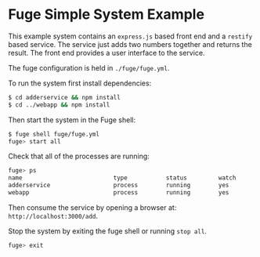 



# Fuge Simple System Example
This example system contains an `express.js` based front end and a `restify` based service. The service
just adds two numbers together and returns the result. The front end provides a user interface to the service.

The fuge configuration is held in `./fuge/fuge.yml`.

To run the system first install dependencies:

```sh
$ cd adderservice && npm install
$ cd ../webapp && npm install
```

Then start the system in the Fuge shell:

```sh
$ fuge shell fuge/fuge.yml
fuge> start all
```

Check that all of the processes are running:

```sh
fuge> ps
name                          type           status         watch          tail
adderservice                  process        running        yes            yes
webapp                        process        running        yes            yes
```

Then consume the service by opening a browser at: `http://localhost:3000/add`.

Stop the system by exiting the fuge shell or running `stop all`.

```sh
fuge> exit
```

